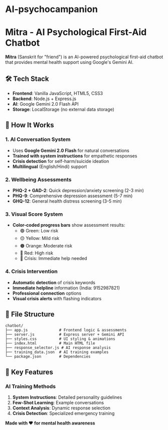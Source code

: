 # AI-psychocampanion
# Mitra - AI Psychological First-Aid Chatbot

**Mitra** (Sanskrit for "friend") is an AI-powered psychological first-aid chatbot that provides mental health support using Google's Gemini AI.

## 🛠️ Tech Stack

- **Frontend**: Vanilla JavaScript, HTML5, CSS3
- **Backend**: Node.js + Express.js
- **AI**: Google Gemini 2.0 Flash API
- **Storage**: LocalStorage (no external data storage)

## 🎯 How It Works

### 1. AI Conversation System
- Uses **Google Gemini 2.0 Flash** for natural conversations
- **Trained with system instructions** for empathetic responses
- **Crisis detection** for self-harm/suicide ideation
- **Multilingual** (English/Hindi) support

### 2. Wellbeing Assessments
- **PHQ-2 + GAD-2**: Quick depression/anxiety screening (2-3 min)
- **PHQ-9**: Comprehensive depression assessment (5-7 min)  
- **GHQ-12**: General health distress screening (3-5 min)

### 3. Visual Score System
- **Color-coded progress bars** show assessment results:
  - 🟢 Green: Low risk
  - 🟡 Yellow: Mild risk
  - 🟠 Orange: Moderate risk
  - 🔴 Red: High risk
  - 🚨 Crisis: Immediate help needed

### 4. Crisis Intervention
- **Automatic detection** of crisis keywords
- **Immediate helpline** information (India: 9152987821)
- **Professional connection** options
- **Visual crisis alerts** with flashing indicators

## 📁 File Structure

```
chatbot/
├── app.js              # Frontend logic & assessments
├── server.js           # Express server + Gemini API
├── styles.css          # UI styling & animations
├── index.html          # Main HTML file
├── response_selector.js # AI response analysis
├── training_data.json  # AI training examples
└── package.json        # Dependencies
```

## 🔧 Key Features

### AI Training Methods
1. **System Instructions**: Detailed personality guidelines
2. **Few-Shot Learning**: Example conversations
3. **Context Analysis**: Dynamic response selection
4. **Crisis Detection**: Specialized emergency training


**Made with ❤️ for mental health awareness**

